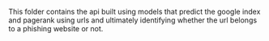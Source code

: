 This folder contains the api built using models that predict the google index and pagerank using urls and ultimately identifying whether the url belongs to a phishing website or not.
